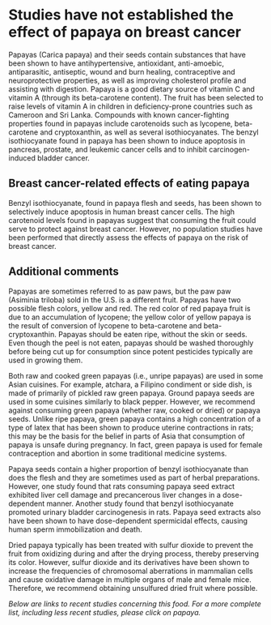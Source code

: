 

#  Studies have not established the effect of papaya on breast cancer 

Papayas (Carica papaya) and their seeds contain substances that have been shown to have antihypertensive, antioxidant, anti-amoebic, antiparasitic, antiseptic, wound and burn healing, contraceptive and neuroprotective properties, as well as improving cholesterol profile and assisting with digestion. Papaya is a good dietary source of vitamin C and vitamin A (through its beta-carotene content). The fruit has been selected to raise levels of vitamin A in children in deficiency-prone countries such as Cameroon and Sri Lanka. Compounds with known cancer-fighting properties found in papayas include carotenoids such as lycopene, beta-carotene and cryptoxanthin, as well as several isothiocyanates. The benzyl isothiocyanate found in papaya has been shown to induce apoptosis in pancreas, prostate, and leukemic cancer cells and to inhibit carcinogen-induced bladder cancer.

## Breast cancer-related effects of eating papaya 

Benzyl isothiocyanate, found in papaya flesh and seeds, has been shown to selectively induce apoptosis in human breast cancer cells. The high carotenoid levels found in papayas suggest that consuming the fruit could serve to protect against breast cancer. However, no population studies have been performed that directly assess the effects of papaya on the risk of breast cancer.

## Additional comments

Papayas are sometimes referred to as paw paws, but the paw paw (Asiminia triloba) sold in the U.S. is a different fruit. Papayas have two possible flesh colors, yellow and red. The red color of red papaya fruit is due to an accumulation of lycopene; the yellow color of yellow papaya is the result of conversion of lycopene to beta-carotene and beta-cryptoxanthin. Papayas should be eaten ripe, without the skin or seeds. Even though the peel is not eaten, papayas should be washed thoroughly before being cut up for consumption since potent pesticides typically are used in growing them.

Both raw and cooked green papayas (i.e., unripe papayas) are used in some Asian cuisines. For example, atchara, a Filipino condiment or side dish, is made of primarily of pickled raw green papaya. Ground papaya seeds are used in some cuisines similarly to black pepper. However, we recommend against consuming green papaya (whether raw, cooked or dried) or papaya seeds. Unlike ripe papaya, green papaya contains a high concentration of a type of latex that has been shown to produce uterine contractions in rats; this may be the basis for the belief in parts of Asia that consumption of papaya is unsafe during pregnancy. In fact, green papaya is used for female contraception and abortion in some traditional medicine systems.

Papaya seeds contain a higher proportion of benzyl isothiocyanate than does the flesh and they are sometimes used as part of herbal preparations. However, one study found that rats consuming papaya seed extract exhibited liver cell damage and precancerous liver changes in a dose-dependent manner. Another study found that benzyl isothiocyanate promoted urinary bladder carcinogenesis in rats. Papaya seed extracts also have been shown to have dose-dependent spermicidal effects, causing human sperm immobilization and death.

Dried papaya typically has been treated with sulfur dioxide to prevent the fruit from oxidizing during and after the drying process, thereby preserving its color. However, sulfur dioxide and its derivatives have been shown to increase the frequencies of chromosomal aberrations in mammalian cells and cause oxidative damage in multiple organs of male and female mice. Therefore, we recommend obtaining unsulfured dried fruit where possible.

_Below are links to recent studies concerning this food. For a more complete list, including less recent studies, please click on papaya._


  


